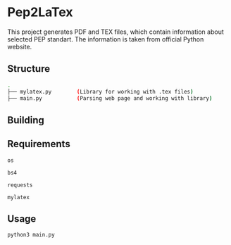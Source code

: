 # Pep2LaTex

This project generates PDF and TEX files, which contain information about selected PEP standart.
The information is taken from official Python website.

## Structure

```sh
.
├── mylatex.py        (Library for working with .tex files)
├── main.py           (Parsing web page and working with library)
```

## Building

## Requirements

```os```

```bs4```

```requests```

```mylatex```

## Usage

```python3 main.py```
